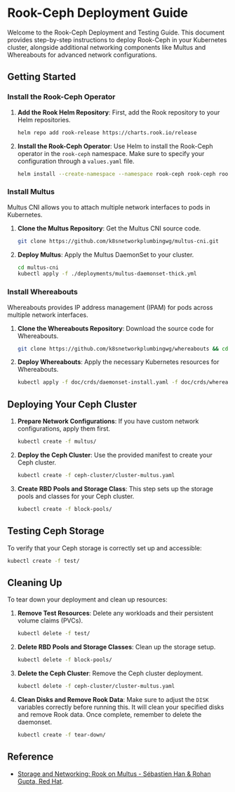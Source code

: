 # Rook-Ceph Deployment Guide

Welcome to the Rook-Ceph Deployment and Testing Guide. This document provides step-by-step instructions to deploy Rook-Ceph in your Kubernetes cluster, alongside additional networking components like Multus and Whereabouts for advanced network configurations.

## Getting Started

### Install the Rook-Ceph Operator

1. **Add the Rook Helm Repository**: First, add the Rook repository to your Helm repositories.
    ```bash
    helm repo add rook-release https://charts.rook.io/release
    ```
   
2. **Install the Rook-Ceph Operator**: Use Helm to install the Rook-Ceph operator in the `rook-ceph` namespace. Make sure to specify your configuration through a `values.yaml` file.
    ```bash
    helm install --create-namespace --namespace rook-ceph rook-ceph rook-release/rook-ceph -f values.yaml
    ```

### Install Multus

Multus CNI allows you to attach multiple network interfaces to pods in Kubernetes.

1. **Clone the Multus Repository**: Get the Multus CNI source code.
    ```bash
    git clone https://github.com/k8snetworkplumbingwg/multus-cni.git
    ```
   
2. **Deploy Multus**: Apply the Multus DaemonSet to your cluster.
    ```bash
    cd multus-cni
    kubectl apply -f ./deployments/multus-daemonset-thick.yml
    ```

### Install Whereabouts

Whereabouts provides IP address management (IPAM) for pods across multiple network interfaces.

1. **Clone the Whereabouts Repository**: Download the source code for Whereabouts.
    ```bash
    git clone https://github.com/k8snetworkplumbingwg/whereabouts && cd whereabouts
    ```
   
2. **Deploy Whereabouts**: Apply the necessary Kubernetes resources for Whereabouts.
    ```bash
    kubectl apply -f doc/crds/daemonset-install.yaml -f doc/crds/whereabouts.cni.cncf.io_ippools.yaml -f doc/crds/whereabouts.cni.cncf.io_overlappingrangeipreservations.yaml
    ```

## Deploying Your Ceph Cluster

1. **Prepare Network Configurations**: If you have custom network configurations, apply them first.
    ```bash
    kubectl create -f multus/
    ```

2. **Deploy the Ceph Cluster**: Use the provided manifest to create your Ceph cluster.
    ```bash
    kubectl create -f ceph-cluster/cluster-multus.yaml
    ```

3. **Create RBD Pools and Storage Class**: This step sets up the storage pools and classes for your Ceph cluster.
    ```bash
    kubectl create -f block-pools/
    ```

## Testing Ceph Storage

To verify that your Ceph storage is correctly set up and accessible:

```bash
kubectl create -f test/
```

## Cleaning Up

To tear down your deployment and clean up resources:

1. **Remove Test Resources**: Delete any workloads and their persistent volume claims (PVCs).
    ```bash
    kubectl delete -f test/
    ```
   
2. **Delete RBD Pools and Storage Classes**: Clean up the storage setup.
    ```bash
    kubectl delete -f block-pools/
    ```
   
3. **Delete the Ceph Cluster**: Remove the Ceph cluster deployment.
    ```bash
    kubectl delete -f ceph-cluster/cluster-multus.yaml
    ```

4. **Clean Disks and Remove Rook Data**: Make sure to adjust the `DISK` variables correctly before running this. It will clean your specified disks and remove Rook data. Once complete, remember to delete the daemonset.
    ```bash
    kubectl create -f tear-down/
    ```

## Reference
- [Storage and Networking: Rook on Multus - Sébastien Han & Rohan Gupta, Red Hat](https://static.sched.com/hosted_files/kccncna2021/0f/Storage_and_networking_Rook-Ceph_on_Multus_SebastienHan_RohanGupta_101321_v1.pdf).
